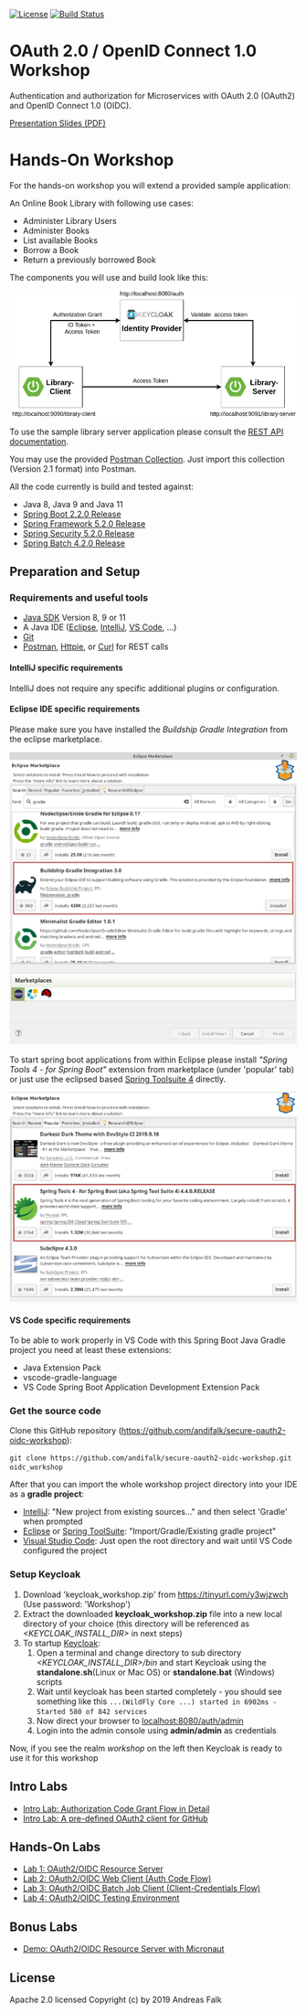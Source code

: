 [![License](https://img.shields.io/badge/License-Apache%20License%202.0-brightgreen.svg)][1]
[![Build Status](https://travis-ci.org/andifalk/secure-oauth2-oidc-workshop.svg?branch=master)](https://travis-ci.org/andifalk/secure-oauth2-oidc-workshop)

# OAuth 2.0 / OpenID Connect 1.0 Workshop

Authentication and authorization for Microservices with OAuth 2.0 (OAuth2) and OpenID Connect 1.0 (OIDC).

[Presentation Slides (PDF)](https://github.com/andifalk/secure-oauth2-oidc-workshop/raw/master/OAuth2_OpenIDConnect_Workshop_2019.pdf)

# Hands-On Workshop

For the hands-on workshop you will extend a provided sample application:

An Online Book Library with following use cases:

* Administer Library Users
* Administer Books
* List available Books
* Borrow a Book
* Return a previously borrowed Book

The components you will use and build look like this:

![Architecture](docs/images/demo-architecture.png)

To use the sample library server application please consult the 
[REST API documentation](https://andifalk.github.io/secure-oauth2-oidc-workshop/api-doc.html).

You may use the provided [Postman Collection](oidc_workshop.postman_collection.json). Just import
this collection (Version 2.1 format) into Postman.

All the code currently is build and tested against:
* Java 8, Java 9 and Java 11
* [Spring Boot 2.2.0 Release](https://spring.io/blog/2019/10/16/spring-boot-2-2-0) 
* [Spring Framework 5.2.0 Release](https://spring.io/blog/2019/09/30/spring-framework-5-2-goes-ga)
* [Spring Security 5.2.0 Release](https://spring.io/blog/2019/10/01/spring-security-5-2-goes-ga)
* [Spring Batch 4.2.0 Release](https://spring.io/blog/2019/10/02/spring-batch-4-2-in-now-ga)

## Preparation and Setup

### Requirements and useful tools

* [Java SDK](https://openjdk.java.net/install/) Version 8, 9 or 11
* A Java IDE ([Eclipse](https://www.eclipse.org/downloads/), [IntelliJ](https://www.jetbrains.com/idea/download), [VS Code](https://code.visualstudio.com/), ...)
* [Git](https://git-scm.com/)
* [Postman](https://www.getpostman.com/downloads/), [Httpie](https://httpie.org/#installation), or [Curl](https://curl.haxx.se/download.html) for REST calls

#### IntelliJ specific requirements

IntelliJ does not require any specific additional plugins or configuration.

#### Eclipse IDE specific requirements

Please make sure you have installed the _Buildship Gradle Integration_ from the eclipse marketplace.

![Marketplace Gradle](images/marketplace_gradle.png)

To start spring boot applications from within Eclipse please install _"Spring Tools 4 - for Spring Boot"_ extension 
from marketplace (under 'popular' tab) or just use the eclipsed based [Spring Toolsuite 4](https://spring.io/tools) directly.

![Marketplace Spring](images/marketplace_spring.png)

#### VS Code specific requirements

To be able to work properly in VS Code with this Spring Boot Java Gradle project you need at least these extensions:

* Java Extension Pack
* vscode-gradle-language
* VS Code Spring Boot Application Development Extension Pack

### Get the source code
                       
Clone this GitHub repository (https://github.com/andifalk/secure-oauth2-oidc-workshop):

```
git clone https://github.com/andifalk/secure-oauth2-oidc-workshop.git oidc_workshop
```

After that you can import the whole workshop project directory into your IDE as a __gradle project__:

* [IntelliJ](https://www.jetbrains.com/idea): "New project from existing sources..." and then select 'Gradle' when prompted
* [Eclipse](https://www.eclipse.org/) or [Spring ToolSuite](https://spring.io/tools): "Import/Gradle/Existing gradle project"
* [Visual Studio Code](https://code.visualstudio.com/): Just open the root directory and wait until VS Code configured the project


### Setup Keycloak
                  
1. Download 'keycloak_workshop.zip' from https://tinyurl.com/y3wjzwch (Use password: 'Workshop')
2. Extract the downloaded __keycloak_workshop.zip__ file into a new local directory of your choice 
   (this directory will be referenced as _<KEYCLOAK_INSTALL_DIR>_ in next steps)
3. To startup [Keycloak](https://keycloak.org):
    1. Open a terminal and change directory to sub directory _<KEYCLOAK_INSTALL_DIR>/bin_ and start Keycloak using 
the __standalone.sh__(Linux or Mac OS) or __standalone.bat__ (Windows) scripts
    2. Wait until keycloak has been started completely - you should see something like this `...(WildFly Core ...) started in 6902ms - Started 580 of 842 services`
    3. Now direct your browser to [localhost:8080/auth/admin](http://localhost:8080/auth/admin/)
    4. Login into the admin console using __admin/admin__ as credentials   

Now, if you see the realm _workshop_ on the left then Keycloak is ready to use it for this workshop

## Intro Labs

* [Intro Lab: Authorization Code Grant Flow in Detail](intro-labs/auth-code-demo)
* [Intro Lab: A pre-defined OAuth2 client for GitHub](intro-labs/github-client)

## Hands-On Labs

* [Lab 1: OAuth2/OIDC Resource Server](lab1)
* [Lab 2: OAuth2/OIDC Web Client (Auth Code Flow)](lab2)
* [Lab 3: OAuth2/OIDC Batch Job Client (Client-Credentials Flow)](lab3)
* [Lab 4: OAuth2/OIDC Testing Environment](lab4)

## Bonus Labs

* [Demo: OAuth2/OIDC Resource Server with Micronaut](bonus-labs/micronaut-server-app)

## License

Apache 2.0 licensed
Copyright (c) by 2019 Andreas Falk

[1]:http://www.apache.org/licenses/LICENSE-2.0.txt

